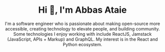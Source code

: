 <h1 align="center">Hi 👋, I'm Abbas Ataie</h1>
<p align="center">I'm a software engineer who is passionate about making open-source more accessible, creating technology to elevate people, and building community. Some technologies I enjoy working with include ReactJS, Jamstack (JavaScript, APIs + Markup) and GraphQL. My interest is in the React and Python ecosystem.</p>

